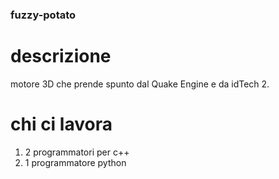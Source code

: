 ### fuzzy-potato


# descrizione
motore 3D che prende spunto dal Quake Engine e da idTech 2.

# chi ci lavora
1. 2 programmatori per c++
2. 1 programmatore python
